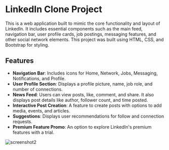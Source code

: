 # LinkedIn Clone Project

This is a web application built to mimic the core functionality and layout of LinkedIn. It includes essential components such as the main feed, navigation bar, user profile cards, job postings, messaging features, and other social network elements. This project was built using HTML, CSS, and Bootstrap for styling.

## Features

- **Navigation Bar**: Includes icons for Home, Network, Jobs, Messaging, Notifications, and Profile.
- **User Profile Section**: Displays a profile picture, name, job role, and number of connections.
- **News Feed**: Users can view posts, like, comment, and share. It also displays post details like author, follower count, and time posted.
- **Interactive Post Creation**: A feature to create posts with options to add media, events, and articles.
- **Suggestions**: Displays user recommendations for follow and connection requests.
- **Premium Feature Promo**: An option to explore LinkedIn's premium features with a trial.

![screenshot2](https://github.com/user-attachments/assets/ac0e0031-0bca-40fe-bee4-19a4f039f6e5)
